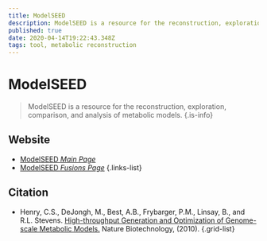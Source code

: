 ```yaml
---
title: ModelSEED
description: ModelSEED is a resource for the reconstruction, exploration, comparison, and analysis of metabolic models.
published: true
date: 2020-04-14T19:22:43.348Z
tags: tool, metabolic reconstruction
---
```


# ModelSEED

> ModelSEED is a resource for the reconstruction, exploration, comparison, and analysis of metabolic models.
{.is-info}

## Website

- [ModelSEED *Main Page*](https://modelseed.org/)
- [ModelSEED *Fusions Page*](https://modelseed.org/projects/fusions/)
{.links-list}

## Citation

- Henry, C.S., DeJongh, M., Best, A.B., Frybarger, P.M., Linsay, B., and R.L. Stevens. [High-throughput Generation and Optimization of Genome-scale Metabolic Models.](https://www.nature.com/articles/nbt.1672) Nature Biotechnology, (2010).
{.grid-list}